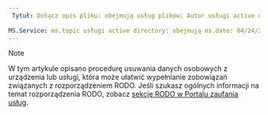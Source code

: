 ```yaml
---
 Tytuł: Dołącz opis pliku: obejmują usług plików: Autor usługi active directory: eross msft
 
MS.Service: ms.topic usługi active directory: obejmują ms.date: 04/24/2018 ms.author: lizross ms.custom: Dołącz plik
---
```


>[!Note] 
> W tym artykule opisano procedurę usuwania danych osobowych z urządzenia lub usługi, która może ułatwić wypełnianie zobowiązań związanych z rozporządzeniem RODO. Jeśli szukasz ogólnych informacji na temat rozporządzenia RODO, zobacz [sekcję RODO w Portalu zaufania usług](https://servicetrust.microsoft.com/ViewPage/GDPRGetStarted).